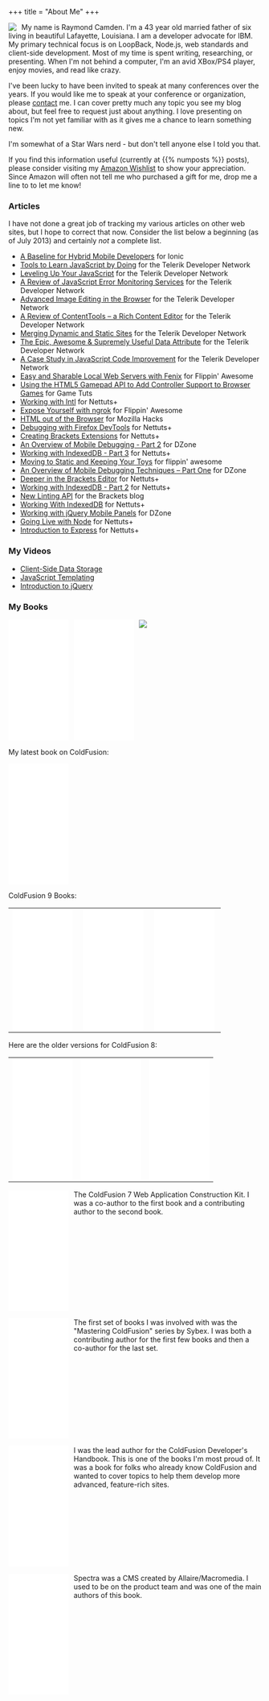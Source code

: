 +++
title = "About Me"
+++

<img src="https://static.raymondcamden.com/images/ray.jpg" style="float:left;margin-right: 10px"> 

My name is Raymond Camden. I'm a 43 year old married father of six living in beautiful Lafayette, Louisiana. I am a developer advocate for IBM. My primary technical focus is on LoopBack, Node.js, web standards and client-side development. Most of my time is spent writing, researching, or presenting. When I'm not behind a computer, I'm an avid XBox/PS4 player, enjoy movies, and read like crazy. 

I've been lucky to have been invited to speak at many conferences over the years. If you would like me to speak at your conference or organization, please <a href="/contact">contact</a> me. I can cover pretty much any topic you see my blog about, but feel free to request just about anything. I love presenting on topics I'm not yet familiar with as it gives me a chance to learn something new.

I'm somewhat of a Star Wars nerd - but don't tell anyone else I told you that.

If you find this information useful (currently at {{% numposts %}} posts), please consider visiting my <a href="http://www.amazon.com/gp/registry/wishlist/2TCL1D08EZEYE/ref=cm_wl_rlist_go_v?">Amazon Wishlist</a> to show your appreciation. Since Amazon will often not tell me who purchased a gift for me, drop me a line to to let me know!

<h3>Articles</h3>

I have not done a great job of tracking my various articles on other web sites, but I hope to correct that now. Consider the list below a beginning (as of July 2013) and certainly <i>not</i> a complete list.

<ul>
<li><a href="http://blog.ionic.io/a-baseline-for-hybrid-mobile-developers/">A Baseline for Hybrid Mobile Developers</a> for Ionic</li>
<li><a href="http://developer.telerik.com/featured/tools-learn-javascript/">Tools to Learn JavaScript by Doing</a> for the Telerik Developer Network</li>
<li><a href="http://developer.telerik.com/featured/leveling-up-your-javascript/">Leveling Up Your JavaScript</a> for the Telerik Developer Network</li>
<li><a href="http://developer.telerik.com/featured/review-javascript-error-monitoring-services/">A Review of JavaScript Error Monitoring Services</a> for the Telerik Developer Network</li>
<li><a href="http://developer.telerik.com/featured/advanced-image-editing-in-the-browser/">Advanced Image Editing in the Browser</a> for the Telerik Developer Network</li>
<li><a href="http://developer.telerik.com/featured/a-review-of-contenttools-a-rich-content-editor/">A Review of ContentTools – a Rich Content Editor</a> for the Telerik Developer Network</li>
<li><a href="http://developer.telerik.com/featured/merging-dynamic-and-static-sites/">Merging Dynamic and Static Sites</a> for the Telerik Developer Network</li>
<li><a href="http://developer.telerik.com/featured/the-epic-awesome-supremely-useful-data-attribute/">The Epic, Awesome &amp; Supremely Useful Data Attribute</a> for the Telerik Developer Network</li>
<li><a href="http://developer.telerik.com/topics/case-study-javascript-code-improvement/">A Case Study in JavaScript Code Improvement</a> for the Telerik Developer Network</li>
<li><a href="http://flippinawesome.org/2014/06/30/easy-and-shareable-local-web-servers-with-fenix/">Easy and Sharable Local Web Servers with Fenix</a> for Flippin' Awesome</li>
<li><a href="http://gamedevelopment.tutsplus.com/tutorials/using-the-html5-gamepad-api-to-add-controller-support-to-browser-games--cms-21345">Using the HTML5 Gamepad API to Add Controller Support to Browser Games</a> for Game Tuts</a></li>
<li><a href="http://code.tutsplus.com/tutorials/working-with-intl--cms-21082">Working with Intl</a> for Nettuts+</li>
<li><a href="http://flippinawesome.org/2014/04/28/expose-yourself-with-ngrok/">Expose Yourself with ngrok</a> for Flippin' Awesome</li>
<li><a href="https://hacks.mozilla.org/2014/04/html-out-of-the-browser/">HTML out of the Browser</a> for Mozilla Hacks</li>
<li><a href="http://code.tutsplus.com/tutorials/debugging-with-the-firefox-devtools--net-36999">Debugging with Firefox DevTools</a> for Nettuts+</li>
<li><a href="http://net.tutsplus.com/tutorials/javascript-ajax/creating-brackets-extensions/">Creating Brackets Extensions</a> for Nettuts+</li>
<li><a href="http://css.dzone.com/articles/overview-mobile-debugging-2?mz=27249-mobile">An Overview of Mobile Debugging - Part 2</a> for DZone</li>
<li><a href="http://net.tutsplus.com/tutorials/javascript-ajax/working-with-indexeddb-part-3/">Working with IndexedDB - Part 3</a> for Nettuts+</li>
<li><a href="http://flippinawesome.org/2013/12/16/moving-to-static-and-keeping-your-toys/">Moving to Static and Keeping Your Toys</a> for flippin' awesome</li>
<li><a href="http://css.dzone.com/articles/overview-mobile-debugging">An Overview of Mobile Debugging Techniques – Part One</a> for DZone</li>
<li><a href="http://net.tutsplus.com/tutorials/tools-and-tips/deeper-in-the-brackets-editor/#comment-1114393824">Deeper in the Brackets Editor</a> for Nettuts+</li>
<li><a href="http://net.tutsplus.com/tutorials/javascript-ajax/working-with-indexeddb-part-2/">Working with IndexedDB - Part 2</a> for Nettuts+</li>
<li><a href="http://blog.brackets.io/2013/10/07/new-linting-api/">New Linting API</a> for the Brackets blog</li>
<li><a href="http://net.tutsplus.com/tutorials/javascript-ajax/working-with-indexeddb/">Working With IndexedDB</a> for Nettuts+</li>
<li><a href="http://css.dzone.com/articles/working-jquery-mobile-panels">Working with jQuery Mobile Panels</a> for DZone</li>
<li><a href="http://net.tutsplus.com/tutorials/javascript-ajax/going-live-with-node/">Going Live with Node</a> for Nettuts+</li>
<li><a href="http://net.tutsplus.com/tutorials/javascript-ajax/introduction-to-express/">Introduction to Express</a> for Nettuts+</li>
</ul>

<h3>My Videos</h3>
<ul>
<li><a href="http://shop.oreilly.com/product/0636920043638.do">Client-Side Data Storage</a></li>
<li><a href="http://shop.oreilly.com/product/0636920034971.do">JavaScript Templating</a></li>
<li><a href="https://www.youtube.com/playlist?list=PL_z-rqJYNijrtVAc5qQbkzHnDELANGiOn">Introduction to jQuery</a></li>
</ul>

<h3>My Books</h3>


<iframe style="width:120px;height:240px;float:left;margin-right:10px" marginwidth="0" marginheight="0" scrolling="no" frameborder="0" src="//ws-na.amazon-adsystem.com/widgets/q?ServiceVersion=20070822&OneJS=1&Operation=GetAdHtml&MarketPlace=US&source=ac&ref=qf_sp_asin_til&ad_type=product_link&tracking_id=raymondcamden-20&marketplace=amazon&region=US&placement=1491935111&asins=1491935111&linkId=URSVDLKI2FLVLMFM&show_border=true&link_opens_in_new_window=false">
</iframe>


<iframe style="width:120px;height:240px;float:left;margin-right:10px" marginwidth="0" marginheight="0" scrolling="no" frameborder="0" src="//ws-na.amazon-adsystem.com/widgets/q?ServiceVersion=20070822&OneJS=1&Operation=GetAdHtml&MarketPlace=US&source=ac&ref=qf_sp_asin_til&ad_type=product_link&tracking_id=raymondcamden-20&marketplace=amazon&region=US&placement=1633430065&asins=1633430065&linkId=FOJFKR7OPMALMZUB&show_border=true&link_opens_in_new_window=false"></iframe>

<a href="https://www.packtpub.com/application-development/jquery-mobile-web-development-essentials-third-edition"><img src="https://static.raymondcamden.com/images/2016/03/jqm3small.jpg" style="float:left"></a>

<br clear="left">

My latest book on ColdFusion:

<iframe src="//rcm-na.amazon-adsystem.com/e/cm?t=raymondcamden-20&o=1&p=8&l=as1&asins=0321890965&nou=1&ref=qf_sp_asin_til&fc1=000000&IS2=1&lt1=_top&m=amazon&lc1=0000FF&bc1=000000&bg1=FFFFFF&f=ifr" style="width:120px;height:240px;" scrolling="no" marginwidth="0" marginheight="0" frameborder="0"></iframe>

ColdFusion 9 Books:

<table>
<tr valign="top">
<td>
<iframe src="//rcm-na.amazon-adsystem.com/e/cm?lt1=_top&bc1=000000&IS2=1&nou=1&bg1=FFFFFF&fc1=000000&lc1=0000FF&t=raymondcamden-20&o=1&p=8&l=as1&m=amazon&f=ifr&asins=032166034X" style="width:120px;height:240px;float:left;margin-right:5px" scrolling="no" marginwidth="0" marginheight="0" frameborder="0"></iframe> 
 </td><td>
<iframe src="//rcm-na.amazon-adsystem.com/e/cm?lt1=_top&bc1=000000&IS2=1&nou=1&bg1=FFFFFF&fc1=000000&lc1=0000FF&t=raymondcamden-20&o=1&p=8&l=as1&m=amazon&f=ifr&asins=0321679199" style="width:120px;height:240px;float:left;margin-right:5px" scrolling="no" marginwidth="0" marginheight="0" frameborder="0"></iframe> 
 </td><td>
<iframe src="//rcm-na.amazon-adsystem.com/e/cm?lt1=_top&bc1=000000&IS2=1&nou=1&bg1=FFFFFF&fc1=000000&lc1=0000FF&t=raymondcamden-20&o=1&p=8&l=as1&m=amazon&f=ifr&asins=0321679202" style="width:120px;height:240px;float:left;margin-right:5px" scrolling="no" marginwidth="0" marginheight="0" frameborder="0"></iframe> 
</td></tr></table>

Here are the older versions for ColdFusion 8:<br/>

<table>
<tr valign="top">
<td>
<iframe src="//rcm-na.amazon-adsystem.com/e/cm?t=raymondcamden-20&o=1&p=8&l=as1&asins=032151548X&fc1=000000&IS2=1&lt1=_top&lc1=0000FF&bc1=000000&bg1=FFFFFF&f=ifr&npa=1" style="width:120px;height:240px;" scrolling="no" marginwidth="0" marginheight="0" frameborder="0"></iframe>
</td>
<td>
<iframe src="//rcm-na.amazon-adsystem.com/e/cm?t=raymondcamden-20&o=1&p=8&l=as1&asins=0321515463&fc1=000000&IS2=1&lt1=_top&lc1=0000FF&bc1=000000&bg1=FFFFFF&f=ifr&npa=1" style="width:120px;height:240px;" scrolling="no" marginwidth="0" marginheight="0" frameborder="0"></iframe>

</td>
<td>
<iframe src="//rcm-na.amazon-adsystem.com/e/cm?t=raymondcamden-20&o=1&p=8&l=as1&asins=0321515471&fc1=000000&IS2=1&lt1=_top&lc1=0000FF&bc1=000000&bg1=FFFFFF&f=ifr&npa=1" style="width:120px;height:240px;" scrolling="no" marginwidth="0" marginheight="0" frameborder="0"></iframe>
</td>
</tr>
</table>

<p/>

<iframe src="//rcm-na.amazon-adsystem.com/e/cm?t=raymondcamden-20&o=1&p=8&l=as1&asins=0321223675&fc1=000000&IS2=1&lt1=_top&lc1=0000ff&bc1=000000&bg1=ffffff&npa=1&f=ifr" style="width:120px;height:240px;margin-right: 10px" scrolling="no" marginwidth="0" marginheight="0" frameborder="0" align="left"></iframe>
The ColdFusion 7 Web Application Construction Kit. I was a co-author to the first book and a contributing author to the second book.

<br clear="left">
<p/>

<iframe src="//rcm-na.amazon-adsystem.com/e/cm?t=raymondcamden-20&o=1&p=8&l=as1&asins=0782141242&fc1=000000&IS2=1&lt1=_top&lc1=0000ff&bc1=000000&bg1=ffffff&npa=1&f=ifr" style="width:120px;height:240px;margin-right: 10px" scrolling="no" marginwidth="0" marginheight="0" frameborder="0" align="left"></iframe>
The first set of books I was involved with was the "Mastering ColdFusion" series by Sybex. I was both a contributing author for the first few books and then a co-author for the last set. 

<br clear="left">
<p/>

<iframe src="//rcm-na.amazon-adsystem.com/e/cm?t=raymondcamden-20&o=1&p=8&l=as1&asins=0782140297&fc1=000000&IS2=1&lt1=_top&lc1=0000ff&bc1=000000&bg1=ffffff&npa=1&f=ifr" style="width:120px;height:240px;margin-right: 10px" scrolling="no" marginwidth="0" marginheight="0" frameborder="0" align="left"></iframe>

I was the lead author for the ColdFusion Developer's Handbook. This is one of the books I'm most proud of. It was a book for folks who already know ColdFusion and wanted to cover topics to help them develop more advanced, feature-rich sites. 

<br clear="left">
<p/>

<iframe src="//rcm-na.amazon-adsystem.com/e/cm?t=raymondcamden-20&o=1&p=8&l=as1&asins=0789723654&nou=1&ref=tf_til&fc1=000000&IS2=1&lt1=_top&m=amazon&lc1=0000FF&bc1=000000&bg1=FFFFFF&f=ifr" style="width:120px;height:240px;margin-right:10px" scrolling="no" marginwidth="0" marginheight="0" frameborder="0" align="left"></iframe>

Spectra was a CMS created by Allaire/Macromedia. I used to be on the product team and was one of the main authors of this book.